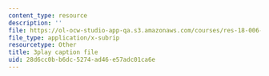 ```yaml
---
content_type: resource
description: ''
file: https://ol-ocw-studio-app-qa.s3.amazonaws.com/courses/res-18-006-calculus-revisited-single-variable-calculus-fall-2010/28d6cc0bb6dc5274ad46e57adc01ca6e_rXOGLlKuvzU.vtt
file_type: application/x-subrip
resourcetype: Other
title: 3play caption file
uid: 28d6cc0b-b6dc-5274-ad46-e57adc01ca6e
---
```

